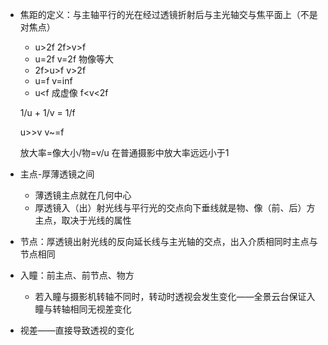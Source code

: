- 焦距的定义：与主轴平行的光在经过透镜折射后与主光轴交与焦平面上（不是对焦点）
    - u>2f 2f>v>f
    - u=2f v=2f 物像等大
    - 2f>u>f v>2f
    - u=f v=inf
    - u<f 成虚像 f<v<2f
    
    1/u + 1/v = 1/f 
    
    u>>v  v~=f
    
    放大率=像大小/物=v/u    在普通摄影中放大率远远小于1 
    
- 主点-厚薄透镜之间
    - 薄透镜主点就在几何中心
    - 厚透镜入（出）射光线与平行光的交点向下垂线就是物、像（前、后）方主点，取决于光线的属性
- 节点：厚透镜出射光线的反向延长线与主光轴的交点，出入介质相同时主点与节点相同
- 入瞳：前主点、前节点、物方
    - 若入瞳与摄影机转轴不同时，转动时透视会发生变化——全景云台保证入瞳与转轴相同无视差变化
- 视差——直接导致透视的变化